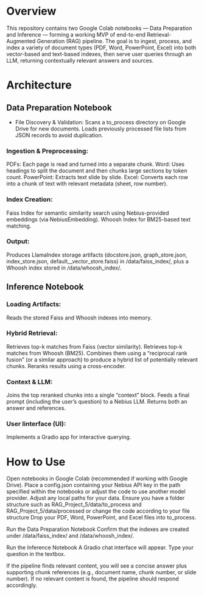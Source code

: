 # Overview
This repository contains two Google Colab notebooks — Data Preparation and Inference — forming a working MVP of end-to-end Retrieval-Augmented Generation (RAG) pipeline.
The goal is to ingest, process, and index a variety of document types (PDF, Word, PowerPoint, Excel) into both vector-based and text-based indexes, then serve user queries through an LLM, returning contextually relevant answers and sources.



# Architecture

## Data Preparation Notebook

- File Discovery & Validation:
Scans a to_process directory on Google Drive for new documents. Loads previously processed file lists from JSON records to avoid duplication.

### Ingestion & Preprocessing:
PDFs: Each page is read and turned into a separate chunk.
Word: Uses headings to split the document and then chunks large sections by token count.
PowerPoint: Extracts text slide by slide.
Excel: Converts each row into a chunk of text with relevant metadata (sheet, row number).

### Index Creation:
Faiss Index for semantic similarity search using Nebius-provided embeddings (via NebiusEmbedding).
Whoosh Index for BM25-based text matching.

### Output:
Produces LlamaIndex storage artifacts (docstore.json, graph_store.json, index_store.json, default__vector_store.faiss) in /data/faiss_index/, plus a Whoosh index stored in /data/whoosh_index/.


## Inference Notebook

### Loading Artifacts:
Reads the stored Faiss and Whoosh indexes into memory.

### Hybrid Retrieval:
Retrieves top-k matches from Faiss (vector similarity).
Retrieves top-k matches from Whoosh (BM25).
Combines them using a “reciprocal rank fusion” (or a similar approach) to produce a hybrid list of potentially relevant chunks.
Reranks results using a cross-encoder.

### Context & LLM:
Joins the top reranked chunks into a single “context” block.
Feeds a final prompt (including the user’s question) to a Nebius LLM.
Returns both an answer and references.

### User Iinterface (UI):
Implements a Gradio app for interactive querying.



# How to Use
Open notebooks in Google Colab (recommended if working with Google Drive).
Place a config.json containing your Nebius API key in the path specified within the notebooks or adjust the code to use another model provider.
Adjust any local paths for your data.
Ensure you have a folder structure such as RAG_Project_5/data/to_process and RAG_Project_5/data/processed or change the code according to your file structure
Drop your PDF, Word, PowerPoint, and Excel files into to_process.

Run the Data Preparation Notebook
Confirm that the indexes are created under /data/faiss_index/ and /data/whoosh_index/.

Run the Inference Notebook
A Gradio chat interface will appear. Type your question in the textbox.

If the pipeline finds relevant content, you will see a concise answer plus supporting chunk references (e.g., document name, chunk number, or slide number).
If no relevant content is found, the pipeline should respond accordingly.
